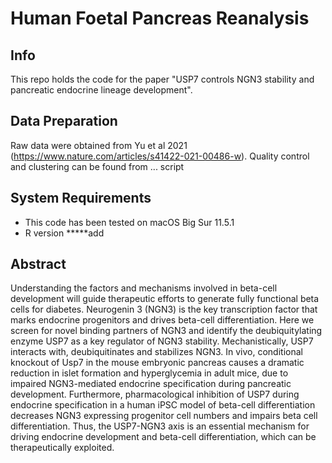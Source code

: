 # Human Foetal Pancreas Reanalysis

## Info
This repo holds the code for the paper "USP7 controls NGN3 stability and pancreatic endocrine lineage development".

## Data Preparation 
Raw data were obtained from Yu et al 2021 (https://www.nature.com/articles/s41422-021-00486-w).
Quality control and clustering can be found from ... script

## System Requirements 
- This code has been tested on macOS Big Sur 11.5.1
- R version *****add

## Abstract
Understanding the factors and mechanisms involved in beta-cell development will guide therapeutic efforts to generate fully functional beta cells for diabetes. 
Neurogenin 3 (NGN3) is the key transcription factor that marks endocrine progenitors and drives beta-cell differentiation. 
Here we screen for novel binding partners of NGN3 and identify the deubiquitylating enzyme USP7 as a key regulator of NGN3 stability. 
Mechanistically, USP7 interacts with, deubiquitinates and stabilizes NGN3.
In vivo, conditional knockout of Usp7 in the mouse embryonic pancreas causes a dramatic reduction in islet formation and hyperglycemia in adult mice, due to impaired NGN3-mediated endocrine specification during pancreatic development. Furthermore, pharmacological inhibition of USP7 during endocrine specification in a human iPSC model of beta-cell differentiation decreases NGN3 expressing progenitor cell numbers and impairs beta cell differentiation. 
Thus, the USP7-NGN3 axis is an essential mechanism for driving endocrine development and beta-cell differentiation, which can be therapeutically exploited.
